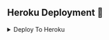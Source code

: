 ## Heroku  Deployment 🎵
<details><summary>Deploy To Heroku</summary>
<p>
<br>
<a href="https://telegram.dog/XTZ_HerokuBot?start=RXZhbWFyaWFURy9FdmFNYXJpYSBtYXN0ZXI">
 <img src="https://www.herokucdn.com/deploy/button.svg" alt="Deploy">
</a>

The easy way to host this bot, deploy to Heroku. Click On The Image To Deploy
